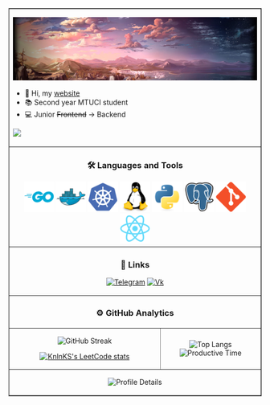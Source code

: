 <table border="1">
<tbody>
<tr valign="top"  height='100px'>

<td colspan='2'>

![Header](https://github.com/Ghostik-gh/Ghostik-gh/blob/main/background.png)

- 👋 Hi, my [website](https://ghostik-gh.github.io/portfolio/#/ "s") 
- 📚 Second year MTUCI student              
- 💻 Junior ~~Frontend~~ -> Backend


![](https://komarev.com/ghpvc/?username=Ghostik-gh&style=flat-square)
</td>

</tr>
<tr valign="top">
<td align='center' colspan='2'>


### 🛠 Languages and Tools 
 
<img src="https://github.com/devicons/devicon/blob/master/icons/go/go-original-wordmark.svg"          width="60" height="60"/>
<img src="https://github.com/devicons/devicon/blob/master/icons/docker/docker-original.svg"           width="60" height="60"/>
<img src="https://github.com/devicons/devicon/blob/master/icons/kubernetes/kubernetes-plain.svg"      width="60" height="60"/> 
<img src="https://github.com/devicons/devicon/blob/master/icons/linux/linux-original.svg"             width="60" height="60"/>
<img src="https://github.com/devicons/devicon/blob/master/icons/python/python-original.svg"           width="60" height="60"/>
<img src="https://github.com/devicons/devicon/blob/master/icons/postgresql/postgresql-original.svg"   width="60" height="60"/>
<img src="https://github.com/devicons/devicon/blob/master/icons/git/git-original.svg"                 width="60" height="60"/>
<img src="https://github.com/devicons/devicon/blob/master/icons/react/react-original.svg"             width="60" height="60"/>
 
   
<!--  
![TypeScript](https://img.shields.io/badge/TypeScript-1F6FEA?style=for-the-badge&logo=TypeScript&logoColor=fff)
![JavaScript](https://img.shields.io/badge/JavaScript-1F6FEA?style=for-the-badge&logo=JavaScript)
![React](https://img.shields.io/badge/React-1F6FEA?style=for-the-badge&logo=React)
![SCSS](https://img.shields.io/badge/SCSS-1F6FEA?style=for-the-badge&logo=Sass)
![Python](https://img.shields.io/badge/Python-1F6FEA?style=for-the-badge&logo=Python&logoColor=fff)
![Java](https://img.shields.io/badge/Java-1F6FEA?style=for-the-badge&logo=Java)
![C++](https://img.shields.io/badge/C++-1F6FEA?style=for-the-badge&logo=C%2b%2b)
![Rust](https://img.shields.io/badge/Rust-1F6FEA?style=for-the-badge&logo=Rust) -->

</td></tr>
<tr><td colspan='2' align='center'>

### 🔗 Links 
[![Telegram](https://img.shields.io/badge/-Telegram-DC322F?style=for-the-badge&logo=Telegram)](https://t.me/GhostikGH)
[![Vk](https://img.shields.io/badge/-Vk-DC322F?style=for-the-badge&logo=Vk&logoColor=0077ff)](https://vk.com/ghostikgh)


</td></tr>
<tr><td colspan='2' align='center'>

<h3> ⚙️ GitHub Analytics</h3>

</td></tr>
<tr><td width='60%' align='center'>

![GitHub Streak](https://github-readme-streak-stats.herokuapp.com?user=Ghostik-gh&theme=github-dark-blue)
 
<!-- ![Codewars](https://github.r2v.ch/codewars?user=Ghostik-gh&name=true&top_languages=true&stroke=white&theme=dark) -->
 [![KnlnKS's LeetCode stats](https://leetcode-stats-six.vercel.app/?username=GhostikGH&theme=dark)](https://github.com/KnlnKS/leetcode-stats)

</td>
<td align='center'>
 
<!-- <h3> 📌 Pinned Repositories </h3> -->
![Top Langs](http://github-profile-summary-cards.vercel.app/api/cards/most-commit-language?username=Ghostik-gh&theme=github_dark)
![Productive Time](http://github-profile-summary-cards.vercel.app/api/cards/productive-time?username=Ghostik-gh&theme=github_dark&utcOffset=3)

</td>
</tr>

<tr><td colspan='2' align='center'>

![Profile Details](http://github-profile-summary-cards.vercel.app/api/cards/profile-details?username=Ghostik-gh&theme=github_dark)

 

</td></tr>

</tbody>
</table>

